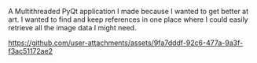A Multithreaded PyQt application I made because I wanted to get better at art. I wanted to find and keep references in one place where I could easily retrieve all the image data I might need.







https://github.com/user-attachments/assets/9fa7dddf-92c6-477a-9a3f-f3ac51172ae2

